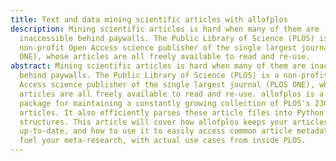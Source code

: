 ```yaml
---
title: Text and data mining scientific articles with allofplos
description: Mining scientific articles is hard when many of them are
  inaccessible behind paywalls. The Public Library of Science (PLOS) is a
  non-profit Open Access science publisher of the single largest journal (PLOS
  ONE), whose articles are all freely available to read and re-use.
abstract: Mining scientific articles is hard when many of them are inaccessible
  behind paywalls. The Public Library of Science (PLOS) is a non-profit Open
  Access science publisher of the single largest journal (PLOS ONE), whose
  articles are all freely available to read and re-use. allofplos is a Python
  package for maintaining a constantly growing collection of PLOS's 230,000+
  articles. It also efficiently parses these article files into Python data
  structures. This article will cover how allofplos keeps your articles
  up-to-date, and how to use it to easily access common article metadata and
  fuel your meta-research, with actual use cases from inside PLOS.
---
```


